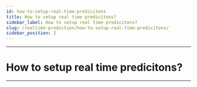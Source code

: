 ```yaml
---
id: how-to-setup-real-time-predicitons
title: How to setup real time predicitons?
sidebar_label: How to setup real time predicitons?
slug: /realtime-prediction/how-to-setup-real-time-predicitons/
sidebar_position: 2
---
```


---
# How to setup real time predicitons?
---